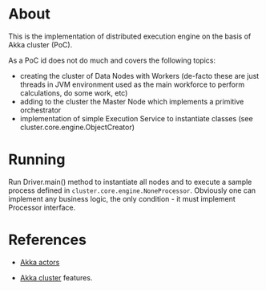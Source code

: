 
About
=======

This is the implementation of distributed execution engine on the basis of Akka cluster (PoC).

As a PoC id does not do much and covers the following topics:

* creating the cluster of Data Nodes with Workers (de-facto these are just threads in JVM environment used as the main workforce to perform calculations, do some work, etc)
* adding to the cluster the Master Node which implements a primitive orchestrator
* implementation of simple Execution Service to instantiate classes (see cluster.core.engine.ObjectCreator)


Running
========
Run Driver.main() method to instantiate all nodes and to execute a sample process defined in <code>cluster.core.engine.NoneProcessor</code>. 
Obviously one can implement any business logic, the only condition - it must implement Processor interface.


References
===========

* [Akka actors](https://doc.akka.io/docs/akka/current/typed/actors.htm)

* [Akka cluster](https://doc.akka.io/docs/akka/2.6/typed/cluster.html) features.
